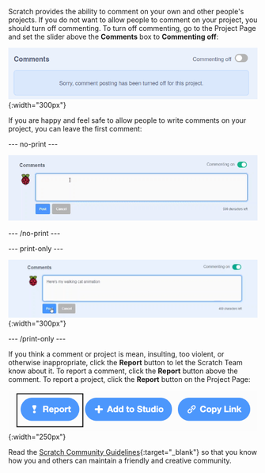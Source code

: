 Scratch provides the ability to comment on your own and other people's projects. If you do not want to allow people to comment on your project, you should turn off commenting. To turn off commenting, go to the Project Page and set the slider above the **Comments** box to **Commenting off**:

![The slider above the 'Comments' box is in the 'Commenting off' position. A message is shown saying "Sorry, comment posting has been turned off for this project."](images/comments-off.png){:width="300px"}

If you are happy and feel safe to allow people to write comments on your project, you can leave the first comment:

--- no-print ---

![Typing "Here's my walking cat animation" in the 'Comments' box, then clicking the blue 'Post' button below the comment to post it. The slider above the 'Comments' box is in the 'Commenting on' position.](images/add_comments.gif)

--- /no-print ---

--- print-only ---

![Clicking the blue 'Post' button below the comment to post it. The slider above the 'Comments' box is in the 'Commenting on' position.](images/add_comments.png){:width="300px"}

--- /print-only ---

If you think a comment or project is mean, insulting, too violent, or otherwise inappropriate, click the **Report** button to let the Scratch Team know about it. To report a comment, click the **Report** button above the comment. To report a project, click the **Report** button on the Project Page:

![The 'Report' button highlighted.](images/add_report.png){:width="250px"}

Read the [Scratch Community Guidelines](https://scratch.mit.edu/community_guidelines){:target="_blank"} so that you know how you and others can maintain a friendly and creative community.
